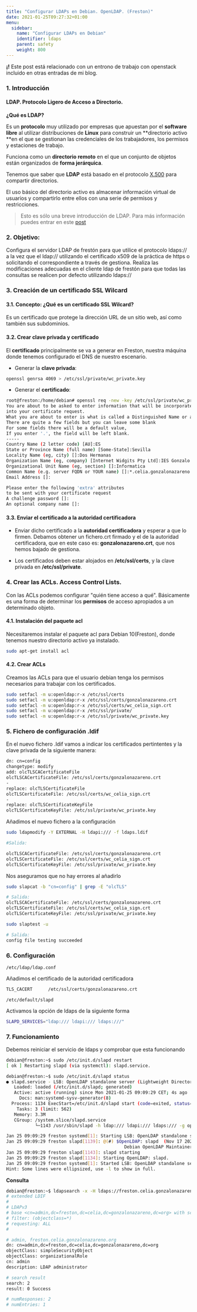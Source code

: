 ```yaml
---
title: "Configurar LDAPs en Debian. OpenLDAP. (Freston)"
date: 2021-01-25T09:27:32+01:00
menu:
  sidebar:
    name: "Configurar LDAPs en Debian"
    identifier: ldaps
    parent: safety
    weight: 800
---
```



**¡!** Este post está relacionado con un entrono de trabajo con openstack incluido en otras entradas de mi blog.

### 1. Introducción

#### LDAP. Protocolo Ligero de Acceso a Directorio.

**¿Qué es LDAP?**

Es un **protocolo** muy utilizado por empresas que apuestan por el **software libre** al utilizar distribuciones de **Linux** para construir un **directorio activo **en el que se gestionan las credenciales de los trabajadores, los permisos y estaciones de trabajo.

Funciona como un **directorio remoto** en el que un conjunto de objetos están organizados de **forma jerárquica**. 

Tenemos que saber que **LDAP** está basado en el protocolo [X.500](https://es.wikipedia.org/wiki/X.500) para compartir directorios.

El uso básico del directorio activo es almacenar información virtual de usuarios y compartirlo entre ellos con una serie de permisos y restricciones.

> Esto es sólo una breve introducción de LDAP. Para más información puedes entrar en este [post](https://unbitdeinformacioncadadia.netlify.app/posts/2020/12/instalaci%C3%B3n-y-configuraci%C3%B3n-inicial-de-openldap/)

### 2. Objetivo:

Configura el servidor LDAP de frestón para que utilice el protocolo ldaps:// a la vez que el ldap:// utilizando el certificado x509 de la práctica de https o solicitando el correspondiente a través de gestiona. Realiza las modificaciones adecuadas en el cliente ldap de frestón para que todas las consultas se realicen por defecto utilizando ldaps://

### 3. Creación de un certificado SSL Wilcard

#### 3.1. Concepto: ¿Qué es un certificado SSL Wilcard?

Es un certificado que protege la dirección URL de un sitio web, así como también sus subdominios.

#### 3.2. Crear clave privada y certificado

El **certificado** principalmente se va a generar en Freston, nuestra máquina donde tenemos configurado el DNS de nuestro escenario.

* Generar la **clave privada**:

```sh
openssl genrsa 4069 > /etc/ssl/private/wc_private.key
```

* Generar el **certificado**:

```sh
root@freston:/home/debian# openssl req -new -key /etc/ssl/private/wc_private.key -out /home/debian/wc_celia.csr
You are about to be asked to enter information that will be incorporated
into your certificate request.
What you are about to enter is what is called a Distinguished Name or a DN.
There are quite a few fields but you can leave some blank
For some fields there will be a default value,
If you enter '.', the field will be left blank.
-----
Country Name (2 letter code) [AU]:ES
State or Province Name (full name) [Some-State]:Sevilla
Locality Name (eg, city) []:Dos Hermanas
Organization Name (eg, company) [Internet Widgits Pty Ltd]:IES Gonzalo Nazareno
Organizational Unit Name (eg, section) []:Informatica
Common Name (e.g. server FQDN or YOUR name) []:*.celia.gonzalonazareno.org
Email Address []:

Please enter the following 'extra' attributes
to be sent with your certificate request
A challenge password []:
An optional company name []:
```

#### 3.3. Enviar el certificado a la autoridad certificadora

* Enviar dicho certificado a la **autoridad certificadora** y esperar a que lo firmen. Debamos obtener un fichero.crt firmado y el de la autoridad certificadora, que en este caso es: **gonzalonazareno.crt**, que nos hemos bajado de gestiona.

* Los certificados deben estar  alojados en **/etc/ssl/certs**, y la clave privada en **/etc/ssl/private**.

### 4. Crear las ACLs. Access Control Lists.

Con las ACLs podemos configurar "quién tiene acceso a qué". Básicamente es una forma de determinar los **permisos** de acceso apropiados a un determinado objeto.

#### 4.1. Instalación del paquete acl

Necesitaremos instalar el paquete acl para Debian 10(Freston), donde tenemos nuestro directorio activo ya instalado. 

```sh
sudo apt-get install acl
```

#### 4.2. Crear ACLs

Creamos las ACLs para que el usuario debian tenga los permisos necesarios para trabajar con los certificados.

```sh
sudo setfacl -m u:openldap:r-x /etc/ssl/certs
sudo setfacl -m u:openldap:r-x /etc/ssl/certs/gonzalonazareno.crt 
sudo setfacl -m u:openldap:r-x /etc/ssl/certs/wc_celia_sign.crt 
sudo setfacl -m u:openldap:r-x /etc/ssl/private/
sudo setfacl -m u:openldap:r-x /etc/ssl/private/wc_private.key
```

### 5. Fichero de configuración .ldif 

En el nuevo fichero .ldif vamos a indicar los certificados pertintentes y la clave privada de la siguiente manera:

```sh
dn: cn=config
changetype: modify
add: olcTLSCACertificateFile
olcTLSCACertificateFile: /etc/ssl/certs/gonzalonazareno.crt
-
replace: olcTLSCertificateFile
olcTLSCertificateFile: /etc/ssl/certs/wc_celia_sign.crt
-
replace: olcTLSCertificateKeyFile
olcTLSCertificateKeyFile: /etc/ssl/private/wc_private.key
```

Añadimos el nuevo fichero a la configuración 

```sh
sudo ldapmodify -Y EXTERNAL -H ldapi:/// -f ldaps.ldif

#Salida:

olcTLSCACertificateFile: /etc/ssl/certs/gonzalonazareno.crt
olcTLSCertificateFile: /etc/ssl/certs/wc_celia_sign.crt
olcTLSCertificateKeyFile: /etc/ssl/private/wc_private.key
```

Nos aseguramos que no hay errores al añadirlo

```sh
sudo slapcat -b "cn=config" | grep -E "olcTLS" 

# Salida:
olcTLSCACertificateFile: /etc/ssl/certs/gonzalonazareno.crt
olcTLSCertificateFile: /etc/ssl/certs/wc_celia_sign.crt
olcTLSCertificateKeyFile: /etc/ssl/private/wc_private.key

sudo slaptest -u

# Salida:
config file testing succeeded

```

### 6. Configuración 

`/etc/ldap/ldap.conf`

Añadimos el certificado de la autoridad certificadora

```sh
TLS_CACERT      /etc/ssl/certs/gonzalonazareno.crt
```

`/etc/default/slapd`

Activamos la opción de ldaps de la siguiente forma

```sh
SLAPD_SERVICES="ldap:/// ldapi:/// ldaps:///"
```

### 7. Funcionamiento

Debemos reiniciar el servicio de ldaps y comprobar que esta funcionando

```sh
debian@freston:~$ sudo /etc/init.d/slapd restart
[ ok ] Restarting slapd (via systemctl): slapd.service.

debian@freston:~$ sudo /etc/init.d/slapd status
● slapd.service - LSB: OpenLDAP standalone server (Lightweight Directory Access Protocol)
   Loaded: loaded (/etc/init.d/slapd; generated)
   Active: active (running) since Mon 2021-01-25 09:09:29 CET; 4s ago
     Docs: man:systemd-sysv-generator(8)
  Process: 1134 ExecStart=/etc/init.d/slapd start (code=exited, status=0/SUCCESS)
    Tasks: 3 (limit: 562)
   Memory: 3.3M
   CGroup: /system.slice/slapd.service
           └─1143 /usr/sbin/slapd -h ldap:/// ldapi:/// ldaps:/// -g openldap -u openldap -F /etc/ldap/s…

Jan 25 09:09:29 freston systemd[1]: Starting LSB: OpenLDAP standalone server (Lightweight Directo…col)...
Jan 25 09:09:29 freston slapd[1139]: @(#) $OpenLDAP: slapd  (Nov 17 2020 01:23:45) $
                                             Debian OpenLDAP Maintainers <pkg-openldap-devel@list…an.org>
Jan 25 09:09:29 freston slapd[1143]: slapd starting
Jan 25 09:09:29 freston slapd[1134]: Starting OpenLDAP: slapd.
Jan 25 09:09:29 freston systemd[1]: Started LSB: OpenLDAP standalone server (Lightweight Director…tocol).
Hint: Some lines were ellipsized, use -l to show in full.
```

**Consulta**

```sh
debian@freston:~$ ldapsearch -x -H ldaps://freston.celia.gonzalonazareno.org:636 -b "cn=admin,dc=freston,dc=celia,dc=gonzalonazareno,dc=org"
# extended LDIF
#
# LDAPv3
# base <cn=admin,dc=freston,dc=celia,dc=gonzalonazareno,dc=org> with scope subtree
# filter: (objectclass=*)
# requesting: ALL
#

# admin, freston.celia.gonzalonazareno.org
dn: cn=admin,dc=freston,dc=celia,dc=gonzalonazareno,dc=org
objectClass: simpleSecurityObject
objectClass: organizationalRole
cn: admin
description: LDAP administrator

# search result
search: 2
result: 0 Success

# numResponses: 2
# numEntries: 1

```